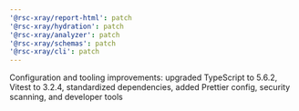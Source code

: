 ```yaml
---
'@rsc-xray/report-html': patch
'@rsc-xray/hydration': patch
'@rsc-xray/analyzer': patch
'@rsc-xray/schemas': patch
'@rsc-xray/cli': patch
---
```


Configuration and tooling improvements: upgraded TypeScript to 5.6.2, Vitest to 3.2.4, standardized dependencies, added Prettier config, security scanning, and developer tools
